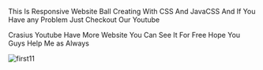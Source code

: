 This Is Responsive Website Ball Creating With CSS And JavaCSS And If You Have any Problem Just Checkout Our Youtube

Crasius Youtube Have More Website You Can See It For Free Hope You Guys Help Me as Always

![first11](https://github.com/CrasiusAhmed/Responsive-Website-Ball/assets/164026375/75fee3d6-9fc4-4f17-9276-125d1d38fbca)
